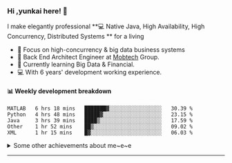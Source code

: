 ### Hi ,yunkai here! :wave: 

I make elegantly professional **💻 Native Java, High Availability, High Concurrency, Distributed Systems ** for a living

* 🧐   Focus on high-concurrency & big data business systems
* 💼   Back End Architect Engineer at [Mobtech](https://www.mob.com/) Group.
* 🌱   Currently learning Big Data & Financial.
* 💻   With 6 years' development working experience.

#### :bar_chart: Weekly development breakdown

<!--START_SECTION:waka-->
```text
MATLAB   6 hrs 18 mins   ███████▓░░░░░░░░░░░░░░░░░   30.39 % 
Python   4 hrs 48 mins   █████▓░░░░░░░░░░░░░░░░░░░   23.15 % 
Java     3 hrs 39 mins   ████▒░░░░░░░░░░░░░░░░░░░░   17.59 % 
Other    1 hr 52 mins    ██▒░░░░░░░░░░░░░░░░░░░░░░   09.02 % 
XML      1 hr 15 mins    █▓░░░░░░░░░░░░░░░░░░░░░░░   06.03 % 
```
<!--END_SECTION:waka-->

<details>
  <summary>Some other achievements about me~e~e</summary>
  <br>

* 👑   Some GitHub statistical reports:

<p align="center">
<img align="center" src="https://github-readme-stats.vercel.app/api/top-langs/?username=JanYunkai&hide_langs_below=1&theme=default&line_height=27&layout=compact" />
<img align="center" src="https://github-readme-stats.vercel.app/api?username=JanYunkai&show_icons=true&count_private=true&include_all_commits=true&line_height=21&layout=compact" alt="halfrost's Github Stats" />
<img align="center" src="https://github-profile-trophy.vercel.app/?username=JanYunkai&column=7" alt="JanYunkai's Github Trophy" />
</p>

</details>

---
